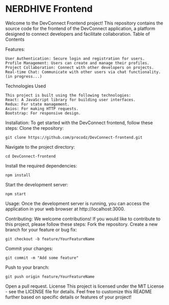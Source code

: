 # NERDHIVE Frontend

Welcome to the DevConnect Frontend project! This repository contains the source code for the frontend of the DevConnect application, a platform designed to connect developers and facilitate collaboration.
Table of Contents

Features:
```
User Authentication: Secure login and registration for users.
Profile Management: Users can create and manage their profiles.
Project Collaboration: Connect with other developers on projects.
Real-time Chat: Communicate with other users via chat functionality.(in progress...)
```
Technologies Used
```
This project is built using the following technologies:
React: A JavaScript library for building user interfaces.
Redux: For state management.
Axios: For making HTTP requests.
Bootstrap: For responsive design.
```

Installation:
To get started with the DevConnect frontend, follow these steps:
Clone the repository:
```
git clone https://github.com/procodz/DevConnect-frontend.git
```
Navigate to the project directory:
```
cd DevConnect-frontend
```
Install the required dependencies:
```
npm install
```
Start the development server:
```
npm start
```
Usage:
Once the development server is running, you can access the application in your web browser at http://localhost:3000.

Contributing:
We welcome contributions! If you would like to contribute to this project, please follow these steps:
Fork the repository.
Create a new branch for your feature or bug fix:
```
git checkout -b feature/YourFeatureName
```
Commit your changes:
```
git commit -m "Add some feature"
```
Push to your branch:
```
git push origin feature/YourFeatureName
```
Open a pull request.
License
This project is licensed under the MIT License - see the LICENSE file for details. Feel free to customize this README further based on specific details or features of your project!
